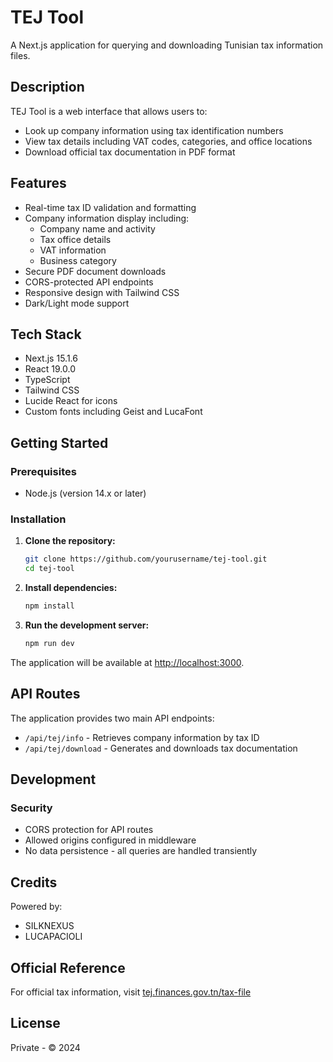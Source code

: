 # TEJ Tool

A Next.js application for querying and downloading Tunisian tax information files.

## Description

TEJ Tool is a web interface that allows users to:

- Look up company information using tax identification numbers
- View tax details including VAT codes, categories, and office locations
- Download official tax documentation in PDF format

## Features

- Real-time tax ID validation and formatting
- Company information display including:
  - Company name and activity
  - Tax office details
  - VAT information
  - Business category
- Secure PDF document downloads
- CORS-protected API endpoints
- Responsive design with Tailwind CSS
- Dark/Light mode support

## Tech Stack

- Next.js 15.1.6
- React 19.0.0
- TypeScript
- Tailwind CSS
- Lucide React for icons
- Custom fonts including Geist and LucaFont

## Getting Started

### Prerequisites

- Node.js (version 14.x or later)

### Installation

1. **Clone the repository:**
   ```bash
   git clone https://github.com/yourusername/tej-tool.git
   cd tej-tool
   ```

2. **Install dependencies:**
   ```bash
   npm install
   ```

3. **Run the development server:**
   ```bash
   npm run dev
   ```

The application will be available at [http://localhost:3000](http://localhost:3000).

## API Routes

The application provides two main API endpoints:

- `/api/tej/info` - Retrieves company information by tax ID
- `/api/tej/download` - Generates and downloads tax documentation

## Development

### Security

- CORS protection for API routes
- Allowed origins configured in middleware
- No data persistence - all queries are handled transiently

## Credits

Powered by:

- SILKNEXUS
- LUCAPACIOLI

## Official Reference

For official tax information, visit [tej.finances.gov.tn/tax-file](http://tej.finances.gov.tn/tax-file)

## License

Private - © 2024